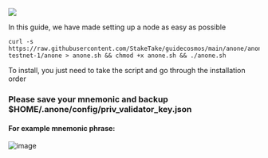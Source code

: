 ![](https://i.yapx.ru/RTuEU.jpg)


In this guide, we have made setting up a node as easy as possible

    curl -s https://raw.githubusercontent.com/StakeTake/guidecosmos/main/anone/anone-testnet-1/anone > anone.sh && chmod +x anone.sh && ./anone.sh
To install, you just need to take the script and go through the installation order
### Please save your mnemonic and backup $HOME/.anone/config/priv_validator_key.json
#### For example mnemonic phrase:
![image](https://user-images.githubusercontent.com/93165931/184551172-16cb2f1a-3145-4e5b-8092-c966e2f3e5ef.png)

